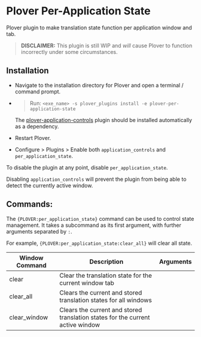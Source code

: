 # Plover Per-Application State
Plover plugin to make translation state function per application window and tab.

> **DISCLAIMER:** This plugin is still WIP and *will* cause Plover to function incorrectly under some circumstances.

## Installation
- Navigate to the installation directory for Plover and open a terminal / command prompt.

- > Run: `<exe_name> -s plover_plugins install -e plover-per-application-state`

    The [plover-application-controls](https://github.com/Pipatooa/plover-application-controls) plugin should be installed automatically as a dependency.


- Restart Plover.

- Configure > Plugins > Enable both `application_controls` and `per_application_state`.

To disable the plugin at any point, disable `per_application_state`.

Disabling `application_controls` will prevent the plugin from being able to detect the currently active window.

## Commands:

The `{PLOVER:per_application_state}` command can be used to control state management. It takes a subcommand as its first argument,
with further arguments separated by `:`.

For example, `{PLOVER:per_application_state:clear_all}` will clear all state.

| Window Command | Description                                                                    | Arguments | 
|----------------|--------------------------------------------------------------------------------|-----------|
| clear          | Clear the translation state for the current window tab                         |           |
| clear_all      | Clears the current and stored translation states for all windows               |           |
| clear_window   | Clears the current and stored translation states for the current active window |           |

